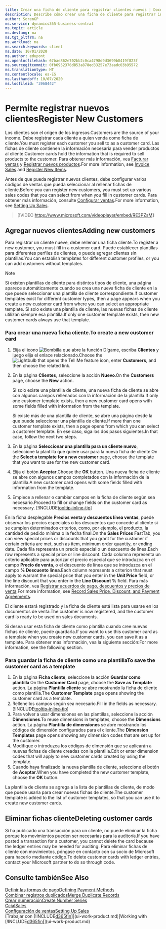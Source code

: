 ```yaml
---
title: Crear una ficha de cliente para registrar clientes nuevos | Documentos de Microsoft
description: Describe cómo crear una ficha de cliente para registrar información acerca de cada cliente nuevo o existente a los que venda productos.
author: SorenGP
ms.service: dynamics365-business-central
ms.topic: article
ms.devlang: na
ms.tgt_pltfrm: na
ms.workload: na
ms.search.keywords: client
ms.date: 10/01/2020
ms.author: edupont
ms.openlocfilehash: 67bae862e702bb2c0ca4798d9d3699b8419f823f
ms.sourcegitcommit: 0fb6952376d853a878ed33257e73aadc03b95572
ms.translationtype: HT
ms.contentlocale: es-ES
ms.lasthandoff: 10/07/2020
ms.locfileid: "3968442"
---
```

# <a name="register-new-customers"></a><span data-ttu-id="985b7-103">Permite registrar nuevos clientes</span><span class="sxs-lookup"><span data-stu-id="985b7-103">Register New Customers</span></span>

<span data-ttu-id="985b7-104">Los clientes son el origen de los ingresos.</span><span class="sxs-lookup"><span data-stu-id="985b7-104">Customers are the source of your income.</span></span> <span data-ttu-id="985b7-105">Debe registrar cada cliente a quien venda como ficha de cliente.</span><span class="sxs-lookup"><span data-stu-id="985b7-105">You must register each customer you sell to as a customer card.</span></span> <span data-ttu-id="985b7-106">Las fichas de cliente contienen la información necesaria para vender productos al cliente.</span><span class="sxs-lookup"><span data-stu-id="985b7-106">Customer cards hold the information that is required to sell products to the customer.</span></span> <span data-ttu-id="985b7-107">Para obtener más información, vea [Facturar ventas](sales-how-invoice-sales.md) y [Registrar nuevos productos](inventory-how-register-new-items.md).</span><span class="sxs-lookup"><span data-stu-id="985b7-107">For more information, see [Invoice Sales](sales-how-invoice-sales.md) and [Register New Items](inventory-how-register-new-items.md).</span></span>  

<span data-ttu-id="985b7-108">Antes de que pueda registrar nuevos clientes, debe configurar varios códigos de ventas que pueda seleccionar al rellenar fichas de cliente.</span><span class="sxs-lookup"><span data-stu-id="985b7-108">Before you can register new customers, you must set up various sales codes that you can select from when you fill in customer cards.</span></span> <span data-ttu-id="985b7-109">Para obtener más información, consulte [Configurar ventas](sales-setup-sales.md).</span><span class="sxs-lookup"><span data-stu-id="985b7-109">For more information, see [Setting Up Sales](sales-setup-sales.md).</span></span>

> [!VIDEO https://www.microsoft.com/videoplayer/embed/RE3PZsM]

## <a name="adding-new-customers"></a><span data-ttu-id="985b7-110">Agregar nuevos clientes</span><span class="sxs-lookup"><span data-stu-id="985b7-110">Adding new customers</span></span>

<span data-ttu-id="985b7-111">Para registrar un cliente nueve, debe rellenar una ficha cliente.</span><span class="sxs-lookup"><span data-stu-id="985b7-111">To register a new customer, you must fill in a customer card.</span></span> <span data-ttu-id="985b7-112">Puede establecer plantillas para diferentes perfiles de clientes, o puede agregar clientes sin plantillas.</span><span class="sxs-lookup"><span data-stu-id="985b7-112">You can establish templates for different customer profiles, or you can add customers without templates.</span></span>  

> [!NOTE]  
> <span data-ttu-id="985b7-113">Si existen plantillas de cliente para distintos tipos de cliente, una página aparece automáticamente cuando se crea una nueva ficha de cliente en la que puede seleccionar una plantilla de cliente correspondiente.</span><span class="sxs-lookup"><span data-stu-id="985b7-113">If customer templates exist for different customer types, then a page appears when you create a new customer card from where you can select an appropriate template.</span></span> <span data-ttu-id="985b7-114">Si solo existe una plantilla de cliente, las nuevas fichas de cliente utilizan siempre esa plantilla.</span><span class="sxs-lookup"><span data-stu-id="985b7-114">If only one customer template exists, then new customer cards always use that template.</span></span>  

### <a name="to-create-a-new-customer-card"></a><span data-ttu-id="985b7-115">Para crear una nueva ficha cliente.</span><span class="sxs-lookup"><span data-stu-id="985b7-115">To create a new customer card</span></span>

1. <span data-ttu-id="985b7-116">Elija el icono ![Bombilla que abre la función Dígame](media/ui-search/search_small.png "Dígame qué desea hacer"), escriba **Clientes** y luego elija el enlace relacionado.</span><span class="sxs-lookup"><span data-stu-id="985b7-116">Choose the ![Lightbulb that opens the Tell Me feature](media/ui-search/search_small.png "Tell me what you want to do") icon, enter **Customers**, and then choose the related link.</span></span>  
2. <span data-ttu-id="985b7-117">En la página **Clientes**, seleccione la acción **Nuevo**.</span><span class="sxs-lookup"><span data-stu-id="985b7-117">On the **Customers** page, choose the **New** action.</span></span>

    <span data-ttu-id="985b7-118">Si solo existe una plantilla de cliente, una nueva ficha de cliente se abre con algunos campos rellenados con la información de la plantilla.</span><span class="sxs-lookup"><span data-stu-id="985b7-118">If only one customer template exists, then a new customer card opens with some fields filled with information from the template.</span></span>

    <span data-ttu-id="985b7-119">Si existe más de una plantilla de cliente, se abre una página desde la que puede seleccionar una plantilla de cliente.</span><span class="sxs-lookup"><span data-stu-id="985b7-119">If more than one customer template exists, then a page opens from which you can select a customer template.</span></span> <span data-ttu-id="985b7-120">En ese caso, siga los dos pasos siguientes.</span><span class="sxs-lookup"><span data-stu-id="985b7-120">In that case, follow the next two steps.</span></span>
3. <span data-ttu-id="985b7-121">En la página **Seleccionar una plantilla para un cliente nuevo**, seleccione la plantilla que quiere usar para la nueva ficha de cliente.</span><span class="sxs-lookup"><span data-stu-id="985b7-121">On the **Select a template for a new customer** page, choose the template that you want to use for the new customer card.</span></span>
4. <span data-ttu-id="985b7-122">Elija el botón **Aceptar**.</span><span class="sxs-lookup"><span data-stu-id="985b7-122">Choose the **OK** button.</span></span> <span data-ttu-id="985b7-123">Una nueva ficha de cliente se abre con algunos campos completados con la información de la plantilla.</span><span class="sxs-lookup"><span data-stu-id="985b7-123">A new customer card opens with some fields filled with information from the template.</span></span>  
5. <span data-ttu-id="985b7-124">Empiece a rellenar o cambiar campos en la ficha de cliente según sea necesario.</span><span class="sxs-lookup"><span data-stu-id="985b7-124">Proceed to fill or change fields on the customer card as necessary.</span></span> [!INCLUDE[tooltip-inline-tip](includes/tooltip-inline-tip_md.md)]

<span data-ttu-id="985b7-125">En la ficha desplegable **Precios venta y descuentos línea ventas**, puede observar los precios especiales o los descuentos que concede al cliente si se cumplen determinados criterios, como, por ejemplo, el producto, la cantidad de pedido mínima o la fecha final.</span><span class="sxs-lookup"><span data-stu-id="985b7-125">On the **Sales Prices** FastTab, you can view special prices or discounts that you grant for the customer if certain criteria are met, such as item, minimum order quantity, or ending date.</span></span> <span data-ttu-id="985b7-126">Cada fila representa un precio especial o un descuento de línea.</span><span class="sxs-lookup"><span data-stu-id="985b7-126">Each row represents a special price or line discount.</span></span> <span data-ttu-id="985b7-127">Cada columna representa un criterio aplicable para autorizar el precio especial que se introduzca en el campo **Precio de venta**, o el descuento de línea que se introduzca en el campo **% Descuento línea**.</span><span class="sxs-lookup"><span data-stu-id="985b7-127">Each column represents a criterion that must apply to warrant the special price that you enter in the **Unit Price** field, or the line discount that you enter in the **Line Discount %** field.</span></span> <span data-ttu-id="985b7-128">Para más información, vea [Registrar acuerdos de pago, descuentos y precios de venta](sales-how-record-sales-price-discount-payment-agreements.md).</span><span class="sxs-lookup"><span data-stu-id="985b7-128">For more information, see [Record Sales Price, Discount, and Payment Agreements](sales-how-record-sales-price-discount-payment-agreements.md).</span></span>

<span data-ttu-id="985b7-129">El cliente estará registrado y la ficha de cliente está lista para usarse en los documentos de venta.</span><span class="sxs-lookup"><span data-stu-id="985b7-129">The customer is now registered, and the customer card is ready to be used on sales documents.</span></span>

<span data-ttu-id="985b7-130">Si desea usar esta ficha de cliente como plantilla cuando cree nuevas fichas de cliente, puede guardarla.</span><span class="sxs-lookup"><span data-stu-id="985b7-130">If you want to use this customer card as a template when you create new customer cards, you can save it as a template.</span></span> <span data-ttu-id="985b7-131">Para obtener más información, vea la siguiente sección:</span><span class="sxs-lookup"><span data-stu-id="985b7-131">For more information, see the following section.</span></span>  

### <a name="to-save-the-customer-card-as-a-template"></a><span data-ttu-id="985b7-132">Para guardar la ficha de cliente como una plantilla</span><span class="sxs-lookup"><span data-stu-id="985b7-132">To save the customer card as a template</span></span>

1. <span data-ttu-id="985b7-133">En la página **Ficha cliente**, seleccione la acción **Guardar como plantilla**.</span><span class="sxs-lookup"><span data-stu-id="985b7-133">On the **Customer Card** page, choose the **Save as Template** action.</span></span> <span data-ttu-id="985b7-134">La página **Plantilla cliente** se abre mostrando la ficha de cliente como plantilla.</span><span class="sxs-lookup"><span data-stu-id="985b7-134">The **Customer Template** page opens showing the customer card as a template.</span></span>
2. <span data-ttu-id="985b7-135">Rellene los campos según sea necesario.</span><span class="sxs-lookup"><span data-stu-id="985b7-135">Fill in the fields as necessary.</span></span> [!INCLUDE[tooltip-inline-tip](includes/tooltip-inline-tip_md.md)]
3. <span data-ttu-id="985b7-136">Para volver a usar dimensiones en las plantillas, seleccione la acción **Dimensiones**.</span><span class="sxs-lookup"><span data-stu-id="985b7-136">To reuse dimensions in templates, choose the **Dimensions** action.</span></span> <span data-ttu-id="985b7-137">La página **Plantilla de dimensiones** se abre mostrando los códigos de dimensión configurados para el cliente.</span><span class="sxs-lookup"><span data-stu-id="985b7-137">The **Dimension Templates** page opens showing any dimension codes that are set up for the customer.</span></span>
4. <span data-ttu-id="985b7-138">Modifique o introduzca los códigos de dimensión que se aplicarán a nuevas fichas de cliente creadas con la plantilla.</span><span class="sxs-lookup"><span data-stu-id="985b7-138">Edit or enter dimension codes that will apply to new customer cards created by using the template.</span></span>  
5. <span data-ttu-id="985b7-139">Cuando haya finalizado la nueva plantilla de cliente, seleccione el botón de **Aceptar**.</span><span class="sxs-lookup"><span data-stu-id="985b7-139">When you have completed the new customer template, choose the **OK** button.</span></span>

<span data-ttu-id="985b7-140">La plantilla de cliente se agrega a la lista de plantillas de cliente, de modo que puede usarla para crear nuevas fichas de cliente.</span><span class="sxs-lookup"><span data-stu-id="985b7-140">The customer template is added to the list of customer templates, so that you can use it to create new customer cards.</span></span>

## <a name="deleting-customer-cards"></a><span data-ttu-id="985b7-141">Eliminar fichas cliente</span><span class="sxs-lookup"><span data-stu-id="985b7-141">Deleting customer cards</span></span>

<span data-ttu-id="985b7-142">Si ha publicado una transacción para un cliente, no puede eliminar la ficha porque los movimientos pueden ser necesarias para la auditoría.</span><span class="sxs-lookup"><span data-stu-id="985b7-142">If you have posted a transaction for a customer, you cannot delete the card because the ledger entries may be needed for auditing.</span></span> <span data-ttu-id="985b7-143">Para eliminar fichas de cliente con movimientos, póngase en contacto con su socio de Microsoft para hacerlo mediante código.</span><span class="sxs-lookup"><span data-stu-id="985b7-143">To delete customer cards with ledger entries, contact your Microsoft partner to do so through code.</span></span>  

## <a name="see-also"></a><span data-ttu-id="985b7-144">Consulte también</span><span class="sxs-lookup"><span data-stu-id="985b7-144">See Also</span></span>

[<span data-ttu-id="985b7-145">Definir las formas de pago</span><span class="sxs-lookup"><span data-stu-id="985b7-145">Defining Payment Methods</span></span>](finance-payment-methods.md)  
[<span data-ttu-id="985b7-146">Combinar registros duplicados</span><span class="sxs-lookup"><span data-stu-id="985b7-146">Merge Duplicate Records</span></span>](sales-how-merge-duplicate-records.md)  
[<span data-ttu-id="985b7-147">Crear numeración</span><span class="sxs-lookup"><span data-stu-id="985b7-147">Create Number Series</span></span>](ui-create-number-series.md)  
[<span data-ttu-id="985b7-148">Ccial</span><span class="sxs-lookup"><span data-stu-id="985b7-148">Sales</span></span>](sales-manage-sales.md)  
[<span data-ttu-id="985b7-149">Configuración de ventas</span><span class="sxs-lookup"><span data-stu-id="985b7-149">Setting Up Sales</span></span>](sales-setup-sales.md)  
<span data-ttu-id="985b7-150">[Trabajar con [!INCLUDE[d365fin](includes/d365fin_md.md)]](ui-work-product.md)</span><span class="sxs-lookup"><span data-stu-id="985b7-150">[Working with [!INCLUDE[d365fin](includes/d365fin_md.md)]](ui-work-product.md)</span></span>  
